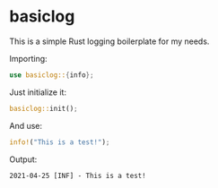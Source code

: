 # basiclog

This is a simple Rust logging boilerplate for my needs.

Importing:

```rust
use basiclog::{info};
```

Just initialize it:

```rust
basiclog::init();
```

And use:

```rust
info!("This is a test!");
```

Output:

```
2021-04-25 [INF] - This is a test!
```

